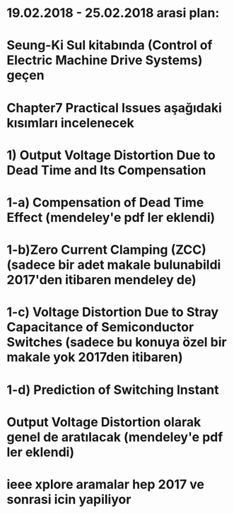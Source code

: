 # 19.02.2018 - 25.02.2018 arasi plan:
# Seung-Ki Sul kitabında (Control of Electric Machine Drive Systems) geçen 
# Chapter7 Practical Issues aşağıdaki kısımları incelenecek
# 1) Output Voltage Distortion Due to Dead Time and Its Compensation 
# 1-a) Compensation of Dead Time Effect (mendeley'e pdf ler eklendi)
# 1-b)Zero Current Clamping (ZCC) (sadece bir adet makale bulunabildi 2017'den itibaren mendeley de)
# 1-c) Voltage Distortion Due to Stray Capacitance of Semiconductor Switches (sadece bu konuya özel bir makale yok 2017den itibaren)
# 1-d) Prediction of Switching Instant
# Output Voltage Distortion olarak genel de aratılacak (mendeley'e pdf ler eklendi)
# ieee xplore aramalar hep 2017 ve sonrasi icin yapiliyor


